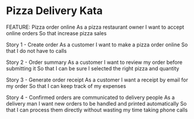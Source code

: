 # Pizza Delivery Kata

FEATURE: Pizza order online
As a pizza restaurant owner
I want to accept online orders
So that increase pizza sales

Story 1 - Create order
As a customer
I want to make a pizza order online
So that I do not have to calls

Story 2 - Order summary
As a customer
I want to review my order before submitting it
So that I can be sure I selected the right pizza and quantity

Story 3 - Generate order receipt
As a customer
I want a receipt by email for my order
So that I can keep track of my expenses

Story 4 - Confirmed orders are communicated to delivery people
As a delivery man
I want new orders to be handled and printed automatically
So that I can process them directly without wasting my time taking phone calls
